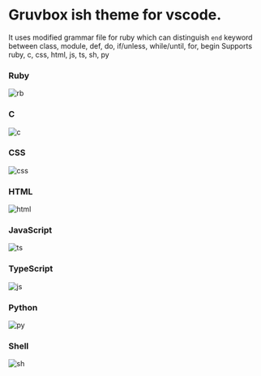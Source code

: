# Gruvbox ish theme for vscode.
It uses modified grammar file for ruby which can distinguish `end` keyword between class, module, def, do, if/unless, while/until, for, begin
Supports ruby, c, css, html, js, ts, sh, py

### Ruby
![rb](https://user-images.githubusercontent.com/56965223/71054111-c17d9a80-2161-11ea-94f4-ecea0974b0b1.png)

### C
![c](https://user-images.githubusercontent.com/56965223/71054015-811e1c80-2161-11ea-82ea-375ba56a6f77.png)

### CSS
![css](https://user-images.githubusercontent.com/56965223/71054040-9135fc00-2161-11ea-85cd-f1e3b0955539.png)

### HTML
![html](https://user-images.githubusercontent.com/56965223/71054047-972bdd00-2161-11ea-9536-da3a1340097c.png)

### JavaScript
![ts](https://user-images.githubusercontent.com/56965223/71054145-ec67ee80-2161-11ea-9dd1-c12c5b7c0bda.png)

### TypeScript
![js](https://user-images.githubusercontent.com/56965223/71054066-9eeb8180-2161-11ea-8701-32daadffdfe4.png)

### Python
![py](https://user-images.githubusercontent.com/56965223/71054107-b9bdf600-2161-11ea-8f75-d4cc13514d04.png)

### Shell
![sh](https://user-images.githubusercontent.com/56965223/71054120-cb070280-2161-11ea-94fc-beb886451b2b.png)
